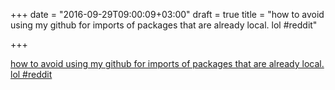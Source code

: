 +++
date = "2016-09-29T09:00:09+03:00"
draft = true
title = "how to avoid using my github for imports of packages that are already local. lol  #reddit"

+++

<p><a href="https://t.co/fRES23Ljlm">how to avoid using my github for imports of packages that are already local. lol  #reddit</a></p>
